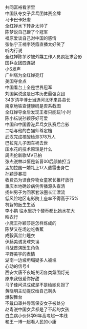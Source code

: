 共同富裕看浙里  
中国队夺女子乒乓团体赛金牌  
马卡巴卡好虐  
全红婵水下转身太帅了  
陈梦说自己蹭了个冠军  
福原爱谈自己对中国的感情  
张怡宁王楠李晓霞直播太好笑了  
听内行说  
全红婵陈芋汐被外媒工作人员疯狂求合影  
国乒女团四连冠  
小S发声  
广州塔为全红婵亮灯  
美国夺金点  
中国看台上全是世界冠军  
刘国梁说这是日本历史最强女团  
34岁清华博士当选河北怀来县县长  
南京地铁查健康码是否系截图  
全红婵夺金后发现王者只能玩1小时  
陈小纭说孙颖莎好可爱  
中国和中国香港乒乓女队赛后合影  
二哈与他的白猫师尊定档  
武汉完成核酸检测378万人  
巴拉克儿子因车祸去世  
压水花的技术原理是什么  
周杰伦新歌MV已拍  
张杰说林以恒是新晋00后颜值担当  
孟加拉国一婚礼上17人遭雷击身亡  
孙颖莎暴扣  
收费员为误食异物女童家长推杆放行  
重庆本地确诊病例传播源头查清  
扬州男子为回家套泳圈长江漂流  
低风险地区电影院上座率不得高于75%  
机智的医生生活  
李小鹏 往水里扔个硬币都比她水花大  
皓衣行  
小魔王孙颖莎是怎样炼成的  
陈梦又在场边吃香蕉  
成毅真丝红睡衣  
伊藤美诚发球失误  
肖战首演医生角色  
平野美宇的表情  
湖南一边坡坍塌疑多人被埋  
心动的信号4  
西安大唐不夜城关闭各类氛围灯光  
原来我很爱你好甜  
马子佳问洪成成是不是给她负担了  
黄晓明主动提议给自己剃头  
爆裂舞台  
不戴口罩并辱骂保安女子被处分  
赵粤说中国女乒都是了不起的女孩  
白血病小伙休学6年高考超一本线  
和王一博一起看人民的小康  
